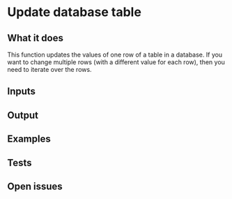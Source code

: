 # Update database table

## What it does
This function updates the values
of one row of a table in a database.
If you want to change multiple rows (with
a different value for each row), then you need to iterate over the rows.
    
## Inputs
###

## Output

###

## Examples

###

## Tests

###

## Open issues